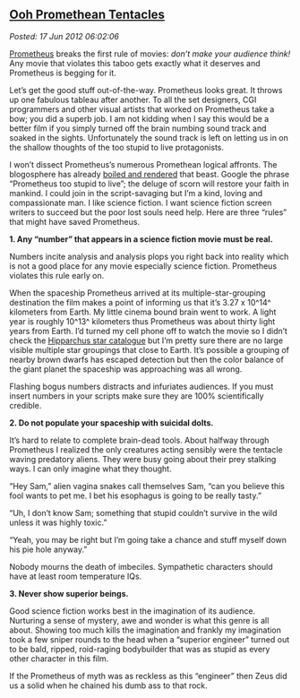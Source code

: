 [Ooh Promethean
Tentacles](http://bakerjd99.wordpress.com/2012/06/17/ooh-promethean-tentacles/)
-----------------------------------------------------------------------------------------------

*Posted: 17 Jun 2012 06:02:06*

[Prometheus](http://www.prometheus-movie.com/) breaks the first rule of
movies: *don’t make your audience think!* Any movie that violates this
taboo gets exactly what it deserves and Prometheus is begging for it.

Let’s get the good stuff out-of-the-way. Prometheus looks great. It
throws up one fabulous tableau after another. To all the set designers,
CGI programmers and other visual artists that worked on Prometheus take
a bow; you did a superb job. I am not kidding when I say this would be a
better film if you simply turned off the brain numbing sound track and
soaked in the sights. Unfortunately the sound track is left on letting
us in on the shallow thoughts of the too stupid to live protagonists.

I won’t dissect Prometheus’s numerous Promethean logical affronts. The
blogosphere has already [boiled and
rendered](http://m15m.livejournal.com/23209.html) that beast. Google the
phrase “Prometheus too stupid to live”; the deluge of scorn will restore
your faith in mankind. I could join in the script-savaging but I’m a
kind, loving and compassionate man. I like science fiction. I want
science fiction screen writers to succeed but the poor lost souls need
help. Here are three “rules” that might have saved Prometheus.

**1. Any “number” that appears in a science fiction movie must be
real.**

Numbers incite analysis and analysis plops you right back into reality
which is not a good place for any movie especially science fiction.
Prometheus violates this rule early on.

When the spaceship Prometheus arrived at its multiple-star-grouping
destination the film makes a point of informing us that it’s 3.27 x
10^14^ kilometers from Earth. My little cinema bound brain went to work.
A light year is roughly 10^13^ kilometers thus Prometheus was about
thirty light years from Earth. I’d turned my cell phone off to watch the
movie so I didn’t check the [Hipparchus star
catalogue](http://heasarc.gsfc.nasa.gov/W3Browse/all/hipparcos.html) but
I’m pretty sure there are no large visible multiple star groupings that
close to Earth. It’s possible a grouping of nearby brown dwarfs has
escaped detection but then the color balance of the giant planet the
spaceship was approaching was all wrong.

Flashing bogus numbers distracts and infuriates audiences. If you must
insert numbers in your scripts make sure they are 100% scientifically
credible.

**2. Do not populate your spaceship with suicidal dolts.**

It’s hard to relate to complete brain-dead tools. About halfway through
Prometheus I realized the only creatures acting sensibly were the
tentacle waving predatory aliens. They were busy going about their prey
stalking ways. I can only imagine what they thought.

“Hey Sam,” alien vagina snakes call themselves Sam, “can you believe
this fool wants to pet me. I bet his esophagus is going to be really
tasty.”

“Uh, I don’t know Sam; something that stupid couldn’t survive in the
wild unless it was highly toxic.”

“Yeah, you may be right but I’m going take a chance and stuff myself
down his pie hole anyway.”

Nobody mourns the death of imbeciles. Sympathetic characters should have
at least room temperature IQs.

**3. Never show superior beings.**

Good science fiction works best in the imagination of its audience.
Nurturing a sense of mystery, awe and wonder is what this genre is all
about. Showing too much kills the imagination and frankly my imagination
took a few sniper rounds to the head when a “superior engineer” turned
out to be bald, ripped, roid-raging bodybuilder that was as stupid as
every other character in this film.

If the Prometheus of myth was as reckless as this “engineer” then Zeus
did us a solid when he chained his dumb ass to that rock.
